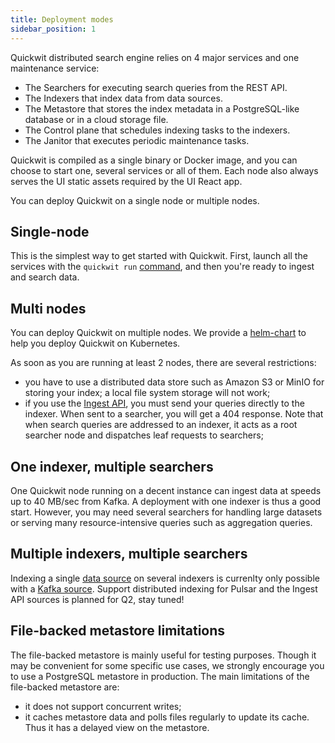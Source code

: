 ```yaml
---
title: Deployment modes
sidebar_position: 1
---
```



Quickwit distributed search engine relies on 4 major services and one maintenance service:

- The Searchers for executing search queries from the REST API.
- The Indexers that index data from data sources.
- The Metastore that stores the index metadata in a PostgreSQL-like database or in a cloud storage file.
- The Control plane that schedules indexing tasks to the indexers.
- The Janitor that executes periodic maintenance tasks.

Quickwit is compiled as a single binary or Docker image, and you can choose to start one, several services or all of them. Each node also always serves the UI static assets required by the UI React app.

You can deploy Quickwit on a single node or multiple nodes.

## Single-node

This is the simplest way to get started with Quickwit. First, launch all the services with the `quickwit run` [command](../reference/cli.md), and then you're ready to ingest and search data.

## Multi nodes

You can deploy Quickwit on multiple nodes. We provide a [helm-chart](kubernetes.md) to help you deploy Quickwit on Kubernetes.

As soon as you are running at least 2 nodes, there are several restrictions:
- you have to use a distributed data store such as Amazon S3 or MinIO for storing your index; a local file system storage will not work;
- if you use the [Ingest API](../reference/rest-api.md), you must send your queries directly to the indexer. When sent to a searcher, you will get a 404 response. Note that when search queries are addressed to an indexer, it acts as a root searcher node and dispatches leaf requests to searchers;

## One indexer, multiple searchers

One Quickwit node running on a decent instance can ingest data at speeds up to 40 MB/sec from Kafka. A deployment with one indexer is thus a good start. However, you may need several searchers for handling large datasets or serving many resource-intensive queries such as aggregation queries.

## Multiple indexers, multiple searchers

Indexing a single [data source](../configuration/source-config.md) on several indexers is currenlty only possible with a [Kafka source](../configuration/source-config.md#kafka-source).
Support distributed indexing for Pulsar and the Ingest API sources is planned for Q2, stay tuned!

## File-backed metastore limitations

The file-backed metastore is mainly useful for testing purposes. Though it may be convenient for some specific use cases, we strongly encourage you to use a PostgreSQL metastore in production.
The main limitations of the file-backed metastore are:
- it does not support concurrent writes;
- it caches metastore data and polls files regularly to update its cache. Thus it has a delayed view on the metastore.
